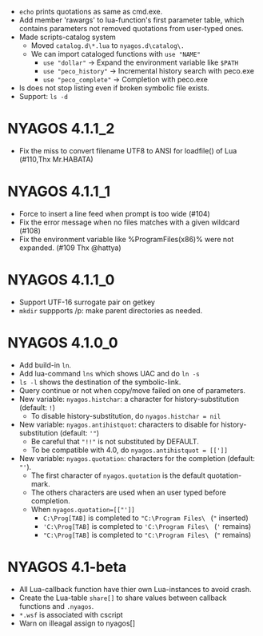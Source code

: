 * `echo` prints quotations as same as cmd.exe.
* Add member 'rawargs' to lua-function's first parameter table,
  which contains parameters not removed quotations from user-typed ones.
* Made scripts-catalog system
    - Moved `catalog.d\*.lua` to `nyagos.d\catalog\.`
    - We can import cataloged functions with `use "NAME"`
        - `use "dollar"` -> Expand the environment variable like `$PATH`
        - `use "peco_history"` -> Incremental history search with peco.exe
        - `use "peco_complete"` -> Completion with peco.exe
* ls does not stop listing even if broken symbolic file exists.
* Support: `ls -d`

NYAGOS 4.1.1\_2
===============
* Fix the miss to convert filename UTF8 to ANSI for loadfile() of Lua (#110,Thx Mr.HABATA)

NYAGOS 4.1.1\_1
===============
* Force to insert a line feed when prompt is too wide (#104)
* Fix the error message when no files matches with a given wildcard (#108)
* Fix the environment variable like %ProgramFiles(x86)% were not expanded. (#109 Thx @hattya)

NYAGOS 4.1.1\_0
===============

* Support UTF-16 surrogate pair on getkey
* `mkdir` suppports /p: make parent directories as needed.

NYAGOS 4.1.0\_0
===============

* Add build-in `ln`.
* Add lua-command `lns` which shows UAC and do `ln -s`
* `ls -l` shows the destination of the symbolic-link.
* Query continue or not when copy/move failed on one of parameters.
* New variable: `nyagos.histchar`: a character for history-substitution (default: `!`)
    - To disable history-substitution, do `nyagos.histchar = nil`
* New variable: `nyagos.antihistquot`: characters to disable for history-substitution (default: `'"`)
    - Be careful that `"!!"` is not substituted by DEFAULT.
    - To be compatible with 4.0, do `nyagos.antihistquot = [[']]`
* New variable: `nyagos.quotation`: characters for the completion (default: `"'`).
    - The first character of `nyagos.quotation` is the default quotation-mark.
    - The others characters are used when an user typed before completion.
    - When `nyagos.quotation=[["']]`
        - `C:\Prog[TAB]` is completed to `"C:\Program Files\ `  (`"` inserted)
        - `'C:\Prog[TAB]` is completed to `'C:\Program Files\ ` (`'` remains)
        - `"C:\Prog[TAB]` is completed to `"C:\Program Files\ ` (`"` remains)

NYAGOS 4.1-beta
================
* All Lua-callback function have thier own Lua-instances to avoid crash.
* Create the Lua-table `share[]` to share values between callback 
  functions and `.nyagos`.
* `*.wsf` is associated with cscript
* Warn on illeagal assign to nyagos[]
